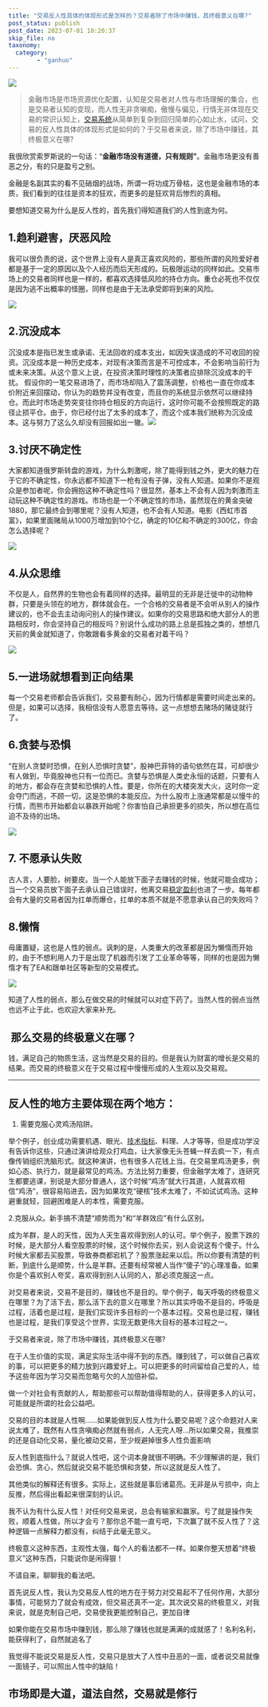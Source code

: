 ```yaml
---
title: "交易反人性具体的体现形式是怎样的？交易者除了市场中赚钱，其终极意义在哪?"
post_status: publish
post_date: 2023-07-01 10:20:37
skip_file: no
taxonomy:
  category:
        - "ganhuo"
---
```


![](https://cdn.fendou.la/funstoutiao/2020/12/204819825.jpg)

> 金融市场是市场资源优化配置，认知是交易者对人性与市场理解的集合，也是交易者认知的变现，而人性无非贪嗔痴，傲慢与偏见，行情无非体现在交易的常识认知上，[交易系统](https://funstoutiao.com/encountered-large-retracement.html)从简单到复杂到回归简单的心如止水，试问，交易的反人性具体的体现形式是如何的？于交易者来说，除了市场中赚钱，其终极意义在哪?

我很欣赏索罗斯说的一句话：“**金融市场没有道德，只有规则”**。金融市场更没有善恶之分，有的只是盈亏之别。

金融是名副其实的看不见硝烟的战场，所谓一将功成万骨枯，这也是金融市场的本质，我们看到的往往是资本的狂欢，而更多的是狂欢背后惨烈的真相。

要想知道交易为什么是反人性的，首先我们得知道我们的人性到底为何。

## 1.趋利避害，厌恶风险

我可以很负责的说，这个世界上没有人是真正喜欢风险的，那些所谓的风险爱好者都是基于一定的原因以及个人经历而后天形成的。玩极限运动的同样如此。交易市场上的交易者同样也是一样的，都喜欢选择低风险的持仓方向。重仓必死也不仅仅是因为逃不出概率的怪圈，同样也是由于无法承受即将到来的风险。

![](https://cdn.fendou.la/funstoutiao/2020/12/200118444.jpg)

## 2.沉没成本

沉没成本是指已发生或承诺、无法回收的成本支出，如因失误造成的不可收回的投资。沉没成本是一种历史成本，对现有决策而言是不可控成本，不会影响当前行为或未来决策。从这个意义上说，在投资决策时理性的决策者应排除沉没成本的干扰。 假设你的一笔交易进场了，而市场却陷入了震荡调整，价格也一直在你成本价附近来回摆动，你认为的趋势并没有改变，而且你的系统显示依然可以继续持仓。而此时市场走势突变往你持仓相反的方向运行，这时你可能不会按照既定的路径止损平仓。由于，你已经付出了太多的成本了，而这个成本我们统称为沉没成本。这与努力了这么久却没有回报如出一辙。![](https://cdn.fendou.la/funstoutiao/2020/12/200452071.jpg)

## 3.讨厌不确定性

大家都知道俄罗斯转盘的游戏，为什么刺激呢，除了能得到钱之外，更大的魅力在于它的不确定性，你永远都不知道下一枪有没有子弹，没有人知道。如果你不是观众是参加者呢，你会拥抱这种不确定性吗？很显然，基本上不会有人因为刺激而主动玩这种不确定性的游戏。市场也是一个不确定性的市场，虽然现在的黄金突破1880，那它最终会到哪里呢？没有人知道，也不会有人知道。电影《西虹市首富》，如果里面赌局从1000万增加到10个亿，确定的10亿和不确定的300亿，你会怎么选择呢？

![](https://cdn.fendou.la/funstoutiao/2020/12/200838838.jpg)

## ​4.从众思维

不仅是人，自然界的生物也会有着同样的选择。最明显的无非是迁徙中的动物种群，只要是头领在的地方，群体就会在。一个合格的交易者是不会听从别人的操作建议的，也不会去主动询问别人的操作建议。如果你的交易思路和绝大部分人的思路相反时，你会坚持自己的相反吗？别说什么成功的路上总是孤独之类的，想想几天前的黄金就知道了，你敢跟看多黄金的交易者对着干吗？

![](https://cdn.fendou.la/funstoutiao/2020/12/205307358.jpg)

## 5.一进场就想看到正向结果

每一个交易老师都会告诉我们，交易要有耐心，因为行情都是需要时间走出来的。但是，如果可以选择，我相信没有人愿意去等待。这一点想想去赌场的赌徒就行了。

## 6.贪婪与恐惧

“在别人贪婪时恐惧，在别人恐惧时贪婪”，股神巴菲特的语句依然在耳，可却很少有人做到，毕竟股神也只有一位而已。贪婪与恐惧是人类史永恒的话题，只要有人的地方，都会存在贪婪和恐惧的人性。要是，你所在的大楼突发大火，这时你一定会夺门而逃，不顾一切，这是恐惧的本能反应。为什么股市上涨通常都是以慢牛的行情，而熊市开始都会以暴跌开始呢？你害怕自己承担更多的损失，所以想在高位迫不及待的出场。

![](https://cdn.fendou.la/funstoutiao/2020/12/205326655.png)

## 7. 不愿承认失败

古人言，人要脸，树要皮。当一个人能放下面子去赚钱的时候，他就可能会成功；当一个交易员放下面子去承认自己错误时，他离交易[稳定盈利](https://funstoutiao.com/conditions-for-stable-profit.html)也进了一步。每年都会有大量的交易者因为扛单而爆仓，扛单的本质不就是不愿意承认自己的失败吗？

## 8.懒惰

毋庸置疑，这也是人性的弱点。讽刺的是，人类重大的改革都是因为懒惰而开始的，由于不想利用人力于是出现了机器而引发了工业革命等等，同样的也是因为懒惰才有了EA和跟单社区等新型的交易模式。

![](https://cdn.fendou.la/funstoutiao/2020/12/201042323.jpg)

知道了人性的弱点，那么在做交易的时候就可以对症下药了。当然人性的弱点当然也远不止于此，也欢迎大家来补充。

##  那么交易的终极意义在哪？

​钱，满足自己的物质生活，这当然是交易的目的。但是我认为财富的增长是交易的结果。而交易的终极意义在于交易过程中慢慢形成的人生观以及交易观。​

* * *

## 反人性的地方主要体现在两个地方：

1. 需要克服心灵鸡汤陷阱。

举个例子，创业成功需要机遇、眼光、[技术指标](https://funstoutiao.com/investment-portfolio.html)、料理、人才等等，但是成功学没有告诉你这些，只通过演讲给观众打鸡血，让大家像无头苍蝇一样去疯一下，有点像传销组织洗脑形式。就这种演讲，也有很多人花钱上当。在交易里鸡汤更多，例如心态、执行力，就是最常见的鸡汤。方法比努力重要，但金融学太难了，连研究生都要逃课，别说是大部分普通人，这个时候“鸡汤”就大行其道，人就喜欢相信“鸡汤”，很容易陷进去，因为如果攻克“硬核”技术太难了，不如试试鸡汤。这种避重就轻，回避困难是人的本性，需要克服。

2.克服从众。新手搞不清楚“顺势而为”和“羊群效应”有什么区别。

成为羊群，是人的天性，因为人天生喜欢得到别人的认可。举个例子，股票下跌的时候，是大部分人看空股票的时候，这个时候你去买，别人会说这有个傻子。什么时候大家都去买股票，导致券商都宕机了？股票涨起来以后。所以你要有清楚的判断，到底什么是顺势，什么是羊群。还要有经常被人当作“傻子”的心理准备。如果你是个喜欢别人夸奖，喜欢得到别人认同的人，那必须克服这一点。

对交易者来说，交易不是目的，赚钱也不是目的。举个例子，每天呼吸的终极意义在哪里？为了活下去，那么活下去的意义在哪里？所以其实呼吸不是目的，呼吸是过程，活着也是过程，是我们实现许多目标的一个基本过程。交易也是过程，赚钱也是过程，是我们享受这个世界，实现无数更伟大目标的基本过程之一。

于交易者来说，除了市场中赚钱，其终极意义在哪?

在于人生价值的实现，满足实际生活中得不到的东西。赚到钱了，可以做自己喜欢的事，可以把更多的精力放到兴趣爱好上。可以把更多的时间留给自己爱的人，给予这些年因为学习交易而忽略亏欠的人加倍补偿。

做一个对社会有贡献的人，帮助那些可以帮助值得帮助的人，获得更多人的认可，可能就是所谓的社会公益吧。

交易的目的本就是人性啊……如果能做到反人性为什么要交易呢？这个命题对人来说太难了，既然有人性贪嗔痴必然就有弱点，人无完人呀…所以如果交易，我推崇的还是自动化交易，量化被动交易，至少规避掉很多人性负面影响

反人性到底指什么？就说人性吧，这个词本身就很不明确。不少理解讲的是，我们会恐惧、贪心，然后就说交易不能恐惧和贪婪，所以这就是反人性了。

其他类似的解释还有很多。实际上，这些就是事后诸葛亮。无非是从亏损中，向上反推，然后得出看起来很深刻的认识。

我不认为有什么反人性！对任何交易来说，总会有输家和赢家。亏了就是操作失败，顺着人性做，所以才会亏？那你总不能一直亏吧，下次赢了就不反人性了？这种逻辑一点解释力都没有，纠结于此毫无意义。

终极意义这种东西，主观性太强，每个人的看法都不一样。如果你整天想着“终极意义”这种东西，只能说你是闲得狠！

不请自来，聊聊我的看法吧。

首先说反人性，我认为交易反人性的地方在于努力对交易起不了任何作用，大部分事情，可能努力了就会有成效，但交易还真不一定。其次说交易的终极意义，对我来说，就是克制自己吧，交易使我更能控制自己，更加自律

如果你能在交易市场中赚到钱，那么除了赚钱也就是满满的成就感了！名利名利，能获得利了，自然就追名了

我觉得不能说交易是反人性，交易只是放大了人性中丑恶的一面，或者说交易就像一面镜子，可以照出人性中的缺陷！

## 市场即是大道，道法自然，交易就是修行
